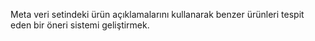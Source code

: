 Meta veri setindeki ürün açıklamalarını kullanarak benzer ürünleri tespit eden bir öneri sistemi geliştirmek.
